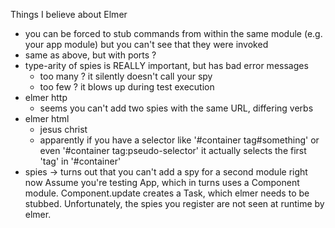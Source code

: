 Things I believe about Elmer

* you can be forced to stub commands from within the same module
  (e.g. your app module)
  but you can't see that they were invoked
* same as above, but with ports ?
* type-arity of spies is REALLY important, but has bad error messages
  - too many ? it silently doesn't call your spy
  - too few ? it blows up during test execution
* elmer http
  - seems you can't add two spies with the same URL, differing verbs
* elmer html
  - jesus christ
  - apparently if you have a selector like
        '#container tag#something'
    or even
        '#container tag:pseudo-selector'
    it actually selects the first 'tag' in '#container'
* spies
  -> turns out that you can't add a spy for a second module right now
     Assume you're testing App, which in turns uses a Component module.
     Component.update creates a Task, which elmer needs to be stubbed.
     Unfortunately, the spies you register are not seen at runtime by elmer.
